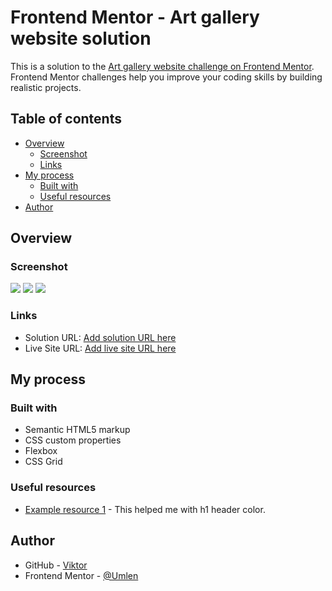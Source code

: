 # Frontend Mentor - Art gallery website solution

This is a solution to the [Art gallery website challenge on Frontend Mentor](https://www.frontendmentor.io/challenges/art-gallery-website-yVdrZlxyA). Frontend Mentor challenges help you improve your coding skills by building realistic projects. 

## Table of contents

- [Overview](#overview)
  - [Screenshot](#screenshot)
  - [Links](#links)
- [My process](#my-process)
  - [Built with](#built-with)
  - [Useful resources](#useful-resources)
- [Author](#author)

## Overview

### Screenshot

![](./screenshot/desktop.png)
![](./screenshot/tablet.png)
![](./screenshot/mobile.png)

### Links

- Solution URL: [Add solution URL here](https://your-solution-url.com)
- Live Site URL: [Add live site URL here](https://your-live-site-url.com)

## My process

### Built with

- Semantic HTML5 markup
- CSS custom properties
- Flexbox
- CSS Grid

### Useful resources

- [Example resource 1](https://codepen.io/aliencash/pen/MGoGXz?editors=1100) - This helped me with h1 header color.

## Author

- GitHub - [Viktor](https://github.com/Umlen)
- Frontend Mentor - [@Umlen](https://www.frontendmentor.io/profile/Umlen)

